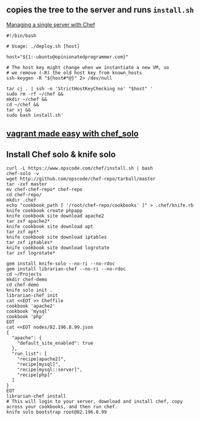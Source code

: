 copies the tree to the server and runs `install.sh`
---
[Managing a single server with Chef](http://www.opinionatedprogrammer.com/2011/06/chef-solo-tutorial-managing-a-single-server-with-chef/)
```shell
#!/bin/bash

# Usage: ./deploy.sh [host]

host="${1:-ubuntu@opinionatedprogrammer.com}"

# The host key might change when we instantiate a new VM, so
# we remove (-R) the old host key from known_hosts
ssh-keygen -R "${host#*@}" 2> /dev/null

tar cj . | ssh -o 'StrictHostKeyChecking no' "$host" '
sudo rm -rf ~/chef &&
mkdir ~/chef &&
cd ~/chef &&
tar xj &&
sudo bash install.sh'
```
[vagrant made easy with chef_solo](https://adamcod.es/2013/01/15/vagrant-is-easy-chef-is-hard-part2.html)
---

Install Chef solo & knife solo
---
```shell
curl -L https://www.opscode.com/chef/install.sh | bash
chef-solo -v
wget http://github.com/opscode/chef-repo/tarball/master
tar -zxf master
mv chef-chef-repo* chef-repo
cd chef-repo/
mkdir .chef
echo "cookbook_path [ '/root/chef-repo/cookbooks' ]" > .chef/knife.rb
knife cookbook create phpapp
knife cookbook site download apache2
tar zxf apache2*
knife cookbook site download apt
tar zxf apt*
knife cookbook site download iptables
tar zxf iptables*
knife cookbook site download logrotate
tar zxf logrotate*
```

```shell
gem install knife-solo --no-ri --no-rdoc
gem install librarian-chef --no-ri --no-rdoc
cd ~/Projects
mkdir chef-demo
cd chef-demo
knife solo init .
librarian-chef init
cat <<EOT >> Cheffile
cookbook 'apache2'
cookbook 'mysql'
cookbook 'php'
EOT
cat <<EOT nodes/82.196.8.99.json
{
  "apache": {
    "default_site_enabled": true
  },
  "run_list": [
    "recipe[apache2]",
    "recipe[mysql]",
    "recipe[mysql::server]",
    "recipe[php]"
  ]
}
EOT
librarian-chef install
# This will login to your server, download and install chef, copy across your cookbooks, and then run chef. 
knife solo bootstrap root@82.196.8.99
```
